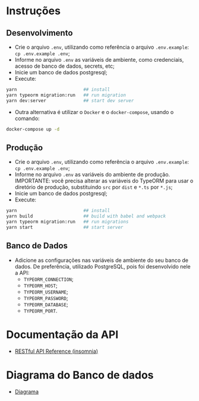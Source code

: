 # Instruções

## Desenvolvimento

- Crie o arquivo `.env`, utilizando como referência o arquivo `.env.example`: `cp .env.example .env`;
- Informe no arquivo `.env` as variáveis de ambiente, como credenciais, acesso de banco de dados, secrets, etc;
- Inicie um banco de dados postgresql;
- Execute:

```bash
yarn                         ## install
yarn typeorm migration:run   ## run migration
yarn dev:server              ## start dev server
```

- Outra alternativa é utilizar o `Docker` e o `docker-compose`, usando o comando:

```bash
docker-compose up -d
```

## Produção

- Crie o arquivo `.env`, utilizando como referência o arquivo `.env.example`: `cp .env.example .env`;
- Informe no arquivo `.env` as variáveis do ambiente de produção. IMPORTANTE: você precisa alterar as variáveis
  do TypeORM para usar o diretório de produção, substituindo `src` por `dist` e `*.ts` por `*.js`;
- Inicie um banco de dados postgresql;
- Execute:

```bash
yarn                         ## install
yarn build                   ## build with babel and webpack
yarn typeorm migration:run   ## run migrations
yarn start                   ## start server
```

## Banco de Dados

- Adicione as configurações nas variáveis de ambiente do seu banco de dados. De preferência, utilizado PostgreSQL, pois foi desenvolvido nele a API:
  - `TYPEORM_CONNECTION`;
  - `TYPEORM_HOST`;
  - `TYPEORM_USERNAME`;
  - `TYPEORM_PASSWORD`;
  - `TYPEORM_DATABASE`;
  - `TYPEORM_PORT`.

# Documentação da API

- [RESTful API Reference (insomnia)](docs/insomnia.json)

# Diagrama do Banco de dados

- [Diagrama](assets/dbdiagram.png)
